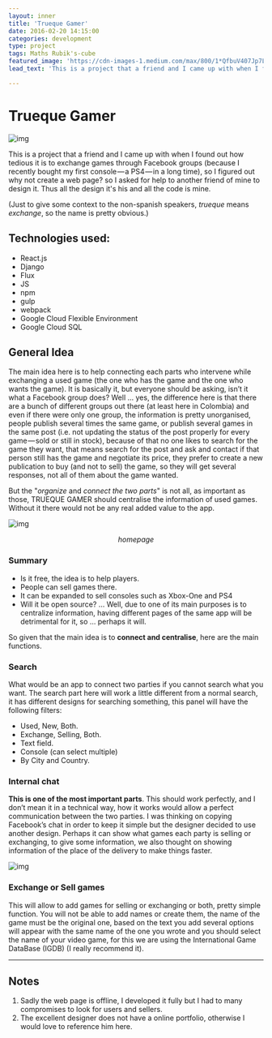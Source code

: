 ```yaml
---
layout: inner
title: 'Trueque Gamer'
date: 2016-02-20 14:15:00
categories: development
type: project
tags: Maths Rubik's-cube
featured_image: 'https://cdn-images-1.medium.com/max/800/1*QfbuV407Jp7LtVvgWIQOEg.png'
lead_text: 'This is a project that a friend and I came up with when I found out how tedious it is to exchange games through Facebook groups'

---
```


# Trueque Gamer

![img](https://cdn-images-1.medium.com/max/800/1*QfbuV407Jp7LtVvgWIQOEg.png)

This is a project that a friend and I came up with when I found out how tedious it is to exchange games through Facebook groups (because I recently bought my first console — a PS4 — in a long time), so I figured out why not create a web page? so I asked for help to another friend of mine to design it. Thus all the design it's his and all the code is mine.

(Just to give some context to the non-spanish speakers, *trueque* means *exchange*, so the name is pretty obvious.)

## Technologies used:

- React.js
- Django
- Flux
- JS
- npm
- gulp
- webpack
- Google Cloud Flexible Environment
- Google Cloud SQL

## General Idea

The main idea here is to help connecting each parts who intervene while exchanging a used game (the one who has the game and the one who wants the game). It is basically it, but everyone should be asking, isn’t it what a Facebook group does? Well … yes, the difference here is that there are a bunch of different groups out there (at least here in Colombia) and even if there were only one group, the information is pretty unorganised, people publish several times the same game, or publish several games in the same post (i.e. not updating the status of the post properly for every game — sold or still in stock), because of that no one likes to search for the game they want, that means search for the post and ask and contact if that person still has the game and negotiate its price, they prefer to create a new publication to buy (and not to sell) the game, so they will get several responses, not all of them about the game wanted.

But the "*organize* and *connect the two parts*" is not all, as important as those, TRUEQUE GAMER should centralise the information of used games. Without it there would not be any real added value to the app.



![img](https://cdn-images-1.medium.com/max/1200/1*sew--TMW_bEkV1eLqlbYHw.png)*<center>homepage</center>*

### Summary

- Is it free, the idea is to help players.
- People can sell games there.
- It can be expanded to sell consoles such as Xbox-One and PS4
- Will it be open source? … Well, due to one of its main purposes is to centralize information, having different pages of the same app will be detrimental for it, so … perhaps it will.

So given that the main idea is to **connect and centralise**, here are the main functions.

### Search

What would be an app to connect two parties if you cannot search what you want. The search part here will work a little different from a normal search, it has different designs for searching something, this panel will have the following filters:

- Used, New, Both.
- Exchange, Selling, Both.
- Text field.
- Console (can select multiple)
- By City and Country.



### Internal chat

**This is one of the most important parts**. This should work perfectly, and I don’t mean it in a technical way, how it works would allow a perfect communication between the two parties. I was thinking on copying Facebook’s chat in order to keep it simple but the designer decided to use another design. Perhaps it can show what games each party is selling or exchanging, to give some information, we also thought on showing information of the place of the delivery to make things faster.



![img](https://cdn-images-1.medium.com/max/800/1*x-eKrcSj2nIPJfFLKLbKjg.png)

### Exchange or Sell games

This will allow to add games for selling or exchanging or both, pretty simple function. You will not be able to add names or create them, the name of the game must be the original one, based on the text you add several options will appear with the same name of the one you wrote and you should select the name of your video game, for this we are using the International Game DataBase (IGDB) (I really recommend it).



---

## Notes

1. Sadly the web page is offline, I developed it fully but I had to many compromises to look for users and sellers. 
2. The excellent designer does not have a online portfolio, otherwise I would love to reference him here.